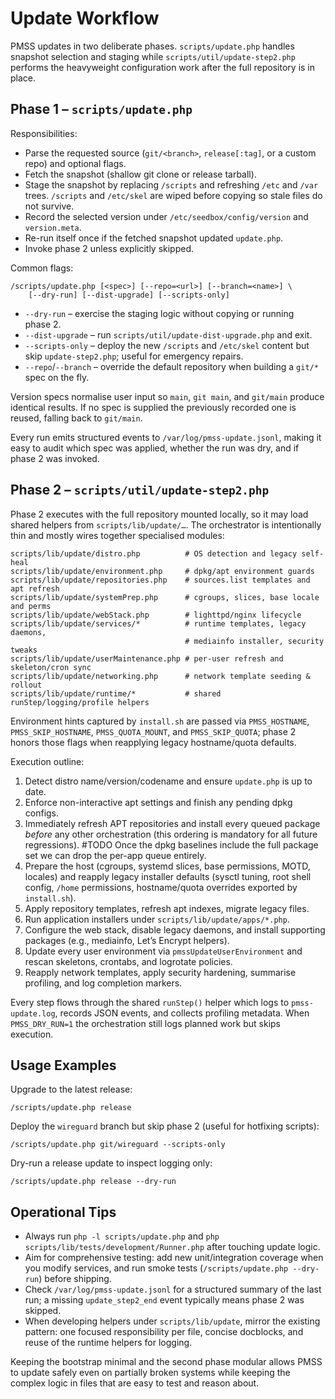 # Update Workflow

PMSS updates in two deliberate phases. `scripts/update.php` handles snapshot
selection and staging while `scripts/util/update-step2.php` performs the
heavyweight configuration work after the full repository is in place.

## Phase 1 – `scripts/update.php`

Responsibilities:
- Parse the requested source (`git/<branch>`, `release[:tag]`, or a custom repo)
  and optional flags.
- Fetch the snapshot (shallow git clone or release tarball).
- Stage the snapshot by replacing `/scripts` and refreshing `/etc` and `/var`
  trees. `/scripts` and `/etc/skel` are wiped before copying so stale files do
  not survive.
- Record the selected version under `/etc/seedbox/config/version` and
  `version.meta`.
- Re-run itself once if the fetched snapshot updated `update.php`.
- Invoke phase 2 unless explicitly skipped.

Common flags:

```
/scripts/update.php [<spec>] [--repo=<url>] [--branch=<name>] \
    [--dry-run] [--dist-upgrade] [--scripts-only]
```

- `--dry-run` – exercise the staging logic without copying or running phase 2.
- `--dist-upgrade` – run `scripts/util/update-dist-upgrade.php` and exit.
- `--scripts-only` – deploy the new `/scripts` and `/etc/skel` content but skip
  `update-step2.php`; useful for emergency repairs.
- `--repo`/`--branch` – override the default repository when building a `git/*`
  spec on the fly.

Version specs normalise user input so `main`, `git main`, and `git/main` produce
identical results. If no spec is supplied the previously recorded one is reused,
falling back to `git/main`.

Every run emits structured events to `/var/log/pmss-update.jsonl`, making it easy
to audit which spec was applied, whether the run was dry, and if phase 2 was
invoked.

## Phase 2 – `scripts/util/update-step2.php`

Phase 2 executes with the full repository mounted locally, so it may load shared
helpers from `scripts/lib/update/…`. The orchestrator is intentionally thin and
mostly wires together specialised modules:

```
scripts/lib/update/distro.php          # OS detection and legacy self-heal
scripts/lib/update/environment.php     # dpkg/apt environment guards
scripts/lib/update/repositories.php    # sources.list templates and apt refresh
scripts/lib/update/systemPrep.php      # cgroups, slices, base locale and perms
scripts/lib/update/webStack.php        # lighttpd/nginx lifecycle
scripts/lib/update/services/*          # runtime templates, legacy daemons,
                                       # mediainfo installer, security tweaks
scripts/lib/update/userMaintenance.php # per-user refresh and skeleton/cron sync
scripts/lib/update/networking.php      # network template seeding & rollout
scripts/lib/update/runtime/*           # shared runStep/logging/profile helpers
```

Environment hints captured by `install.sh` are passed via `PMSS_HOSTNAME`,
`PMSS_SKIP_HOSTNAME`, `PMSS_QUOTA_MOUNT`, and `PMSS_SKIP_QUOTA`; phase 2 honors
those flags when reapplying legacy hostname/quota defaults.

Execution outline:
1. Detect distro name/version/codename and ensure `update.php` is up to date.
2. Enforce non-interactive apt settings and finish any pending dpkg configs.
3. Immediately refresh APT repositories and install every queued package _before_ any
   other orchestration (this ordering is mandatory for all future regressions). #TODO Once
   the dpkg baselines include the full package set we can drop the per-app queue entirely.
4. Prepare the host (cgroups, systemd slices, base permissions, MOTD, locales) and
   reapply legacy installer defaults (sysctl tuning, root shell config, `/home`
   permissions, hostname/quota overrides exported by `install.sh`).
5. Apply repository templates, refresh apt indexes, migrate legacy files.
6. Run application installers under `scripts/lib/update/apps/*.php`.
7. Configure the web stack, disable legacy daemons, and install supporting
   packages (e.g., mediainfo, Let’s Encrypt helpers).
8. Update every user environment via `pmssUpdateUserEnvironment` and rescan
   skeletons, crontabs, and logrotate policies.
9. Reapply network templates, apply security hardening, summarise profiling, and
   log completion markers.

Every step flows through the shared `runStep()` helper which logs to
`pmss-update.log`, records JSON events, and collects profiling metadata. When
`PMSS_DRY_RUN=1` the orchestration still logs planned work but skips execution.

## Usage Examples

Upgrade to the latest release:
```
/scripts/update.php release
```

Deploy the `wireguard` branch but skip phase 2 (useful for hotfixing scripts):
```
/scripts/update.php git/wireguard --scripts-only
```

Dry-run a release update to inspect logging only:
```
/scripts/update.php release --dry-run
```

## Operational Tips

- Always run `php -l scripts/update.php` and
  `php scripts/lib/tests/development/Runner.php` after touching update logic.
- Aim for comprehensive testing: add new unit/integration coverage when you modify services, and run smoke tests (`/scripts/update.php --dry-run`) before shipping.
- Check `/var/log/pmss-update.jsonl` for a structured summary of the last run;
  a missing `update_step2_end` event typically means phase 2 was skipped.
- When developing helpers under `scripts/lib/update`, mirror the existing
  pattern: one focused responsibility per file, concise docblocks, and reuse of
  the runtime helpers for logging.

Keeping the bootstrap minimal and the second phase modular allows PMSS to update
safely even on partially broken systems while keeping the complex logic in files
that are easy to test and reason about.
